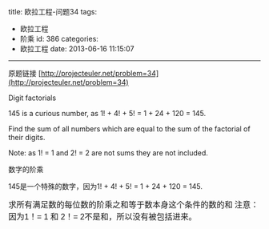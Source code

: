 title: 欧拉工程-问题34
tags:
  - 欧拉工程
  - 阶乘
id: 386
categories:
  - 欧拉工程
date: 2013-06-16 11:15:07
---

原题链接 [http://projecteuler.net/problem=34](http://projecteuler.net/problem=34)


Digit factorials




145 is a curious number, as 1! + 4! + 5! = 1 + 24 + 120 = 145.

Find the sum of all numbers which are equal to the sum of the factorial of their digits.

Note: as 1! = 1 and 2! = 2 are not sums they are not included.

数字的阶乘

145是一个特殊的数字，因为1! + 4! + 5! = 1 + 24 + 120 = 145.

<span style="font-family: 'Trebuchet MS', sans-serif; font-size: medium;">求所有满足数的每位数的阶乘之和等于数本身这个条件的数的和</span>
<span style="font-family: 'Trebuchet MS', sans-serif; font-size: medium;">注意：因为1！= 1 和 2！= 2不是和，所以没有被包括进来。</span>